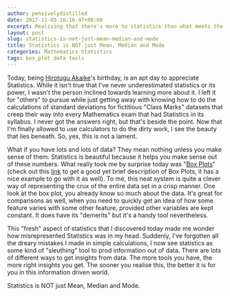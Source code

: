 ```yaml
---
author: pensivelydistilled
date: 2017-11-05 16:16:47+00:00
excerpt: Realising that there's more to statistics than what meets the high-school student.
layout: post
slug: statistics-is-not-just-mean-median-and-mode
title: Statistics is NOT just Mean, Median and Mode
categories: Mathematics Statistics
tags: box_plot data tools
---
```


Today, being [Hirotugu Akaike](https://en.wikipedia.org/wiki/Hirotugu_Akaike)'s birthday, is an apt day to appreciate Statistics. While it isn't true that I've never underestimated statistics or its power, I wasn't the person inclined towards learning more about it. I left it for "others" to pursue while just getting away with knowing how to do the calculations of standard deviations for fictitious "Class Marks" datasets that creep their way into every Mathematics exam that had Statistics in its syllabus. I never got the answers right, but that's beside the point. Now that I'm finally allowed to use calculators to do the dirty work, I see the beauty that lies beneath. So, yes, this is not a lament.

What if you have lots and lots of data? They mean nothing unless you make sense of them. Statistics is beautiful because it helps you make sense out of these numbers. What really took me by surprise today was "[Box Plots](https://en.wikipedia.org/wiki/Box_plot)" (check out this [link](http://www.physics.csbsju.edu/stats/box2.html) to get a good yet brief description of Box Plots, it has a nice example to go with it as well). To me, this neat system is quite a clever way of representing the crux of the entire data set in a crisp manner. One look at the box plot, you already know so much about the data. It's great for comparisons as well, when you need to quickly get an idea of how some feature varies with some other feature, provided other variables are kept constant. It does have its "demerits" but it's a handy tool nevertheless.

This "fresh" aspect of statistics that I discovered today made me wonder how misrepresented Statistics was in my head. Suddenly, I've forgotten all the dreary mistakes I made in simple calculations, I now see statistics as some kind of "sleuthing" tool to prod information out of data. There are lots of different ways to get insights from data. The more tools you have, the more right insights you get. The sooner you realise this, the better it is for you in this information driven world.

Statistics is NOT just Mean, Median and Mode.
